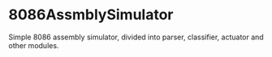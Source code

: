 # 8086AssmblySimulator
Simple 8086 assembly simulator, divided into parser, classifier, actuator and other modules.
